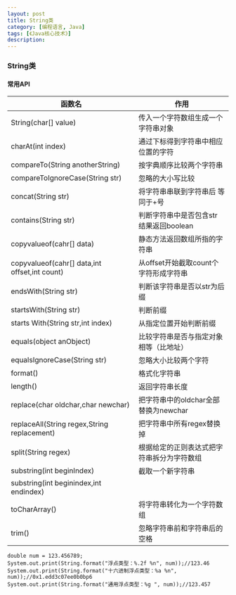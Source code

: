 ```yaml
---
layout: post
title: String类
category: [编程语言, Java]
tags: [《Java核心技术》]
description:
---
```

### String类

#### 常用API

|  函数名                | 作用                          |  
|  ----                 | ----                         |    
| String(char[] value)  | 传入一个字符数组生成一个字符串对象 |   
| charAt(int index)  | 通过下标得到字符串中相应位置的字符 |   
| compareTo(String anotherString)  | 按字典顺序比较两个字符串 |   
| compareToIgnoreCase(String str)  | 忽略的大小写比较 |   
| concat(String str)  | 将字符串串联到字符串后 等同于+号 |   
| contains(String str)  | 判断字符串中是否包含str 结果返回boolean |   
| copyvalueof(cahr[] data)  | 静态方法返回数组所指的字符串 |   
| copyvalueof(cahr[] data,int offset,int count)| 从offset开始截取count个字符形成字符串 |   
| endsWith(String str)| 判断该字符串是否以str为后缀|
|startsWith(String str) |判断前缀  |
|starts With(String str,int index) |从指定位置开始判断前缀|
|equals(object anObject) |比较字符串是否与指定对象相等（比地址）|
 |equalsIgnoreCase(String str)| 忽略大小比较两个字符|
|format() |格式化字符串  |
| length()|返回字符串长度|
|replace(char oldchar,char newchar)|把字符串中的oldchar全部替换为newchar|
|replaceAll(String regex,String replacement)|把字符串中所有regex替换掉|
|split(String regex) |根据给定的正则表达式把字符串拆分为字符数组|
|substring(int beginIndex) | 截取一个新字符串|
|substring(int beginindex,int endindex)||
|toCharArray()|将字符串转化为一个字符数组|
|trim() |忽略字符串前和字符串后的空格|






    double num = 123.456789;
    System.out.print(String.format("浮点类型：%.2f %n", num));//123.46
    System.out.print(String.format("十六进制浮点类型：%a %n", num));//0x1.edd3c07ee0b0bp6
    System.out.print(String.format("通用浮点类型：%g ", num));//123.457

